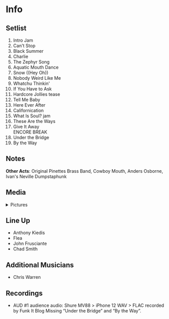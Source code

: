 # Info

## Setlist

1. Intro Jam
2. Can't Stop
3. Black Summer
4. Charlie
5. The Zephyr Song
6. Aquatic Mouth Dance
7. Snow ((Hey Oh))
8. Nobody Weird Like Me
9. Whatchu Thinkin'
10. If You Have to Ask
11. Hardcore Jollies tease
12. Tell Me Baby
13. Here Ever After
14. Californication
15. What Is Soul? jam
16. These Are the Ways
17. Give It Away
<br>ENCORE BREAK
18. Under the Bridge
19. By the Way

## Notes

**Other Acts**: Original Pinettes Brass Band, Cowboy Mouth, Anders Osborne, Ivan's Neville Dumpstaphunk

## Media 

<details>
  <summary>Pictures</summary>
  <!--<img alt="Setlist" title="Setlist" src="_.jpg" height="200" />-->
</details>

## Line Up

* Anthony Kiedis
* Flea
* John Frusciante
* Chad Smith

## Additional Musicians

* Chris Warren

## Recordings

* AUD #1 audience audio: Shure MV88 > iPhone 12 WAV > FLAC recorded by Funk It Blog Missing “Under the Bridge” and “By the Way”.